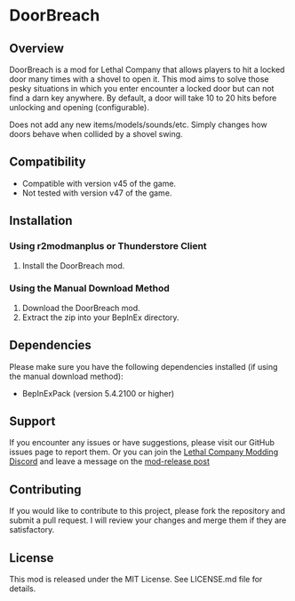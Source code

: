 # DoorBreach

## Overview

DoorBreach is a mod for Lethal Company that allows players to hit a locked door many times with a shovel to open it.
This mod aims to solve those pesky situations in which you enter encounter a locked door but can not find a darn key anywhere.
By default, a door will take 10 to 20 hits before unlocking and opening (configurable).

Does not add any new items/models/sounds/etc. Simply changes how doors behave when collided by a shovel swing.

## Compatibility

- Compatible with version v45 of the game.
- Not tested with version v47 of the game.

## Installation

### Using r2modmanplus or Thunderstore Client

1. Install the DoorBreach mod.

### Using the Manual Download Method

1. Download the DoorBreach mod.
2. Extract the zip into your BepInEx directory.

## Dependencies

Please make sure you have the following dependencies installed (if using the manual download method):

- BepInExPack (version 5.4.2100 or higher)

## Support

If you encounter any issues or have suggestions, please visit our GitHub issues page to report them.
Or you can join the [Lethal Company Modding Discord](https://discord.gg/lcmod) and leave a message on the [mod-release post](https://discord.com/channels/1168655651455639582/1191561415660670976)

## Contributing

If you would like to contribute to this project, please fork the repository and submit a pull request. I will review your changes and merge them if they are satisfactory.

## License

This mod is released under the MIT License. See LICENSE.md file for details.
